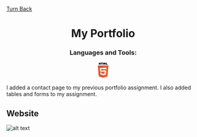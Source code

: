 [Turn Back](../../)
<h1 align="center">My Portfolio</h1>



<h3 align="center">Languages and Tools:</h3>
<p align="center"><a href="https://www.w3.org/html/" target="_blank" rel="noreferrer"> <img src="https://raw.githubusercontent.com/devicons/devicon/master/icons/html5/html5-original-wordmark.svg" alt="html5" width="40" height="40"/> </a> </p>


I added a contact page to my previous portfolio assignment. I also added tables and forms to my assignment.

## Website

![alt text](https://github.com/Selahaddin64/TurkcellFrontend2023/blob/add_gif/Ogrenciler/SelahattinDemir/Ders_Sonu_Odevleri/html/Contact_Page_Odevi/Gif/2.-Odev.gif)
